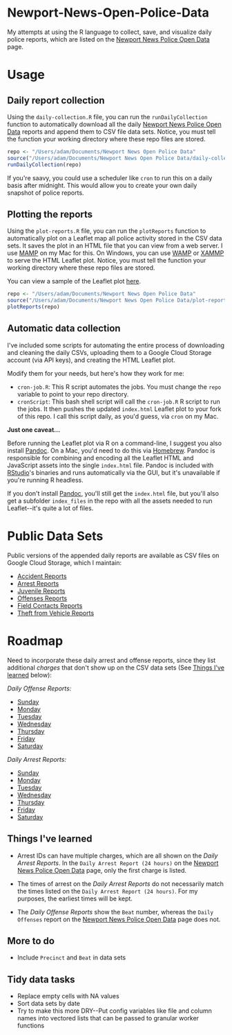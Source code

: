 Newport-News-Open-Police-Data
=============================

My attempts at using the R language to collect, save, and visualize daily police reports, which are listed on the [Newport News Police Open Data](https://www.nnva.gov/2229/Open-Data) page.

Usage
============

Daily report collection
-----------------------

Using the `daily-collection.R` file, you can run the `runDailyCollection` function to automatically download all the daily [Newport News Police Open Data](https://www.nnva.gov/2229/Open-Data) reports and append them to CSV file data sets. Notice, you must tell the function your working directory where these repo files are stored.

``` r
repo <- "/Users/adam/Documents/Newport News Open Police Data"
source("/Users/adam/Documents/Newport News Open Police Data/daily-collection.R")
runDailyCollection(repo)
```

If you're saavy, you could use a scheduler like `cron` to run this on a daily basis after midnight. This would allow you to create your own daily snapshot of police reports.

Plotting the reports
--------------------

Using the `plot-reports.R` file, you can run the `plotReports` function to automatically plot on a Leaflet map all police activity stored in the CSV data sets. It saves the plot in an HTML file that you can view from a web server. I use [MAMP](https://www.mamp.info/) on my Mac for this. On Windows, you can use [WAMP](http://www.wampserver.com/en/) or [XAMMP](https://www.apachefriends.org/index.html) to serve the HTML Leaflet plot. Notice, you must tell the function your working directory where these repo files are stored.

You can view a sample of the Leaflet plot [here](https://adamcarrier.github.io/Newport-News-Open-Police-Data/).

``` r
repo <- "/Users/adam/Documents/Newport News Open Police Data"
source("/Users/adam/Documents/Newport News Open Police Data/plot-reports.R")
plotReports(repo)
```

Automatic data collection
-------------------------

I've included some scripts for automating the entire process of downloading and cleaning the daily CSVs, uploading them to a Google Cloud Storage account (via API keys), and creating the HTML Leaflet plot.

Modify them for your needs, but here's how they work for me:

* `cron-job.R`: This R script automates the jobs. You must change the `repo` variable to point to your repo directory.
* `cronScript`: This bash shell script will call the `cron-job.R` R script to run the jobs. It then pushes the updated `index.html` Leaflet plot to your fork of this repo. I call this script daily, as you'd guess, via `cron` on my Mac.

**Just one caveat...**

Before running the Leaflet plot via R on a command-line, I suggest you also install [Pandoc](https://pandoc.org/installing.html). On a Mac, you'd need to do this via [Homebrew](https://brew.sh/). Pandoc is responsible for combining and encoding all the Leaflet HTML and JavaScript assets into the single `index.html` file. Pandoc is included with [RStudio](https://www.rstudio.com/)'s binaries and runs automatically via the GUI, but it's unavailable if you're running R headless.

If you don't install [Pandoc](https://pandoc.org/installing.html), you'll still get the `index.html` file, but you'll also get a subfolder `index_files` in the repo with all the assets needed to run Leaflet--it's quite a lot of files.

Public Data Sets
================

Public versions of the appended daily reports are available as CSV files on Google Cloud Storage, which I maintain:

* [Accident Reports](https://storage.googleapis.com/newport-news-open-police-data/newport-news-accident-reports.csv)
* [Arrest Reports](https://storage.googleapis.com/newport-news-open-police-data/newport-news-arrest-reports.csv)
* [Juvenile Reports](https://storage.googleapis.com/newport-news-open-police-data/newport-news-juvenile-reports.csv)
* [Offenses Reports](https://storage.googleapis.com/newport-news-open-police-data/newport-news-offenses-reports.csv)
* [Field Contacts Reports](https://storage.googleapis.com/newport-news-open-police-data/newport-news-field-contacts-reports.csv)
* [Theft from Vehicle Reports](https://storage.googleapis.com/newport-news-open-police-data/newport-news-theft-from-vehicle-reports.csv)

Roadmap
================

Need to incorporate these daily arrest and offense reports, since they list additional *charges* that don't show up on the CSV data sets (See [Things I've learned](https://github.com/adamcarrier/Newport-News-Open-Police-Data#things-ive-learned) below):

*Daily Offense Reports:*

* [Sunday](https://www2.nngov.com/newport-news/offenses/suntxt.htm)
* [Monday](https://www2.nngov.com/newport-news/offenses/montxt.htm)
* [Tuesday](https://www2.nngov.com/newport-news/offenses/tuetxt.htm)
* [Wednesday](https://www2.nngov.com/newport-news/offenses/wedtxt.htm)
* [Thursday](https://www2.nngov.com/newport-news/offenses/thutxt.htm)
* [Friday](https://www2.nngov.com/newport-news/offenses/fritxt.htm)
* [Saturday](https://www2.nngov.com/newport-news/offenses/sattxt.htm)

*Daily Arrest Reports:*

* [Sunday](https://www2.nngov.com/newport-news/arrests/suntxt.htm)
* [Monday](https://www2.nngov.com/newport-news/arrests/montxt.htm)
* [Tuesday](https://www2.nngov.com/newport-news/arrests/tuetxt.htm)
* [Wednesday](https://www2.nngov.com/newport-news/arrests/wedtxt.htm)
* [Thursday](https://www2.nngov.com/newport-news/arrests/thutxt.htm)
* [Friday](https://www2.nngov.com/newport-news/arrests/fritxt.htm)
* [Saturday](https://www2.nngov.com/newport-news/arrests/sattxt.htm)

Things I've learned
--------------------

* Arrest IDs can have multiple charges, which are all shown on the *Daily Arrest Reports*. In the `Daily Arrest Report (24 hours)` on the [Newport News Police Open Data](https://www.nnva.gov/2229/Open-Data) page, only the first charge is listed.

* The times of arrest on the *Daily Arrest Reports* do not necessarily match the times listed on the `Daily Arrest Report (24 hours)`. For my purposes, the earliest times will be kept.

* The *Daily Offense Reports* show the `Beat` number, whereas the `Daily Offenses` report on the [Newport News Police Open Data](https://www.nnva.gov/2229/Open-Data) page does not.

More to do
----------

* Include `Precinct` and `Beat` in data sets

Tidy data tasks
---------------

* Replace empty cells with NA values
* Sort data sets by date
* Try to make this more DRY--Put config variables like file and column names into vectored lists that can be passed to granular worker functions
